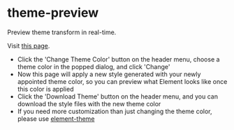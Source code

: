 # theme-preview
Preview theme transform in real-time.

Visit <a href="https://elementui.github.io/theme-preview/">this page</a>.

- Click the 'Change Theme Color' button on the header menu, choose a theme color in the popped dialog, and click 'Change'
- Now this page will apply a new style generated with your newly appointed theme color, so you can preview what Element looks like once this color is applied
- Click the 'Download Theme' button on the header menu, and you can download the style files with the new theme color
- If you need more customization than just changing the theme color, please use <a href="https://github.com/ElementUI/element-theme" target="_blank">element-theme</a>